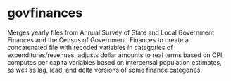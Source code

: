# govfinances
Merges yearly files from Annual Survey of State and Local Government Finances and the Census of Government: Finances to create a concatenated file with recoded variables in categories of expenditures/revenues, adjusts dollar amounts to real terms based on CPI, computes per capita variables based on intercensal population estimates, as well as lag, lead, and delta versions of some finance categories.
